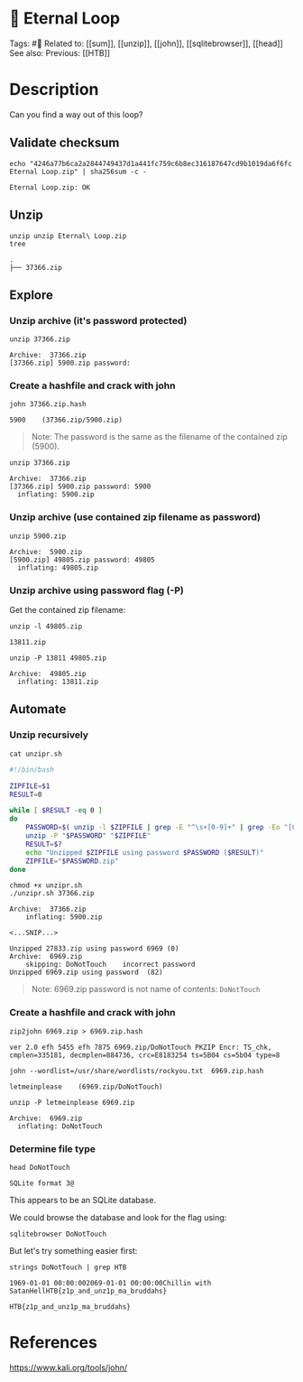 # 🧩 Eternal Loop

Tags: #🧩
Related to: [[sum]], [[unzip]], [[john]], [[sqlitebrowser]], [[head]]
See also:
Previous: [[HTB]]

# Description

Can you find a way out of this loop?

## Validate checksum

	echo "4246a77b6ca2a2844749437d1a441fc759c6b8ec316187647cd9b1019da6f6fc Eternal Loop.zip" | sha256sum -c -

```text
Eternal Loop.zip: OK
```

## Unzip

	unzip unzip Eternal\ Loop.zip
	tree

```text
.
├── 37366.zip
```

## Explore

### Unzip archive (it's password protected)

	unzip 37366.zip

```text
Archive:  37366.zip
[37366.zip] 5900.zip password:
```

### Create a hashfile and crack with john

	john 37366.zip.hash

```text
5900    (37366.zip/5900.zip)     
```

>Note: The password is the same as the filename of the contained zip (5900).

	unzip 37366.zip

```text
Archive:  37366.zip
[37366.zip] 5900.zip password: 5900
  inflating: 5900.zip
```

### Unzip archive (use contained zip filename as password)

	unzip 5900.zip

```text
Archive:  5900.zip
[5900.zip] 49805.zip password: 49805
  inflating: 49805.zip
```

### Unzip archive using password flag (-P)

Get the contained zip filename:

	unzip -l 49805.zip

```text
13811.zip
```

	unzip -P 13811 49805.zip

```text
Archive:  49805.zip
  inflating: 13811.zip
```

## Automate

### Unzip recursively

	cat unzipr.sh

```bash
#!/bin/bash

ZIPFILE=$1
RESULT=0

while [ $RESULT -eq 0 ]
do
	PASSWORD=$( unzip -l $ZIPFILE | grep -E "^\s+[0-9]+" | grep -Eo "[0-9]+\.zip" | grep -Eo "[0-9]+" )
	unzip -P "$PASSWORD" "$ZIPFILE"
	RESULT=$?
	echo "Unzipped $ZIPFILE using password $PASSWORD ($RESULT)"
	ZIPFILE="$PASSWORD.zip"
done
```

	chmod +x unzipr.sh
	./unzipr.sh 37366.zip

```text
Archive:  37366.zip
	inflating: 5900.zip   

<...SNIP...>

Unzipped 27833.zip using password 6969 (0)
Archive:  6969.zip
	skipping: DoNotTouch    incorrect password
Unzipped 6969.zip using password  (82)
```

>Note: 6969.zip password is not name of contents: `DoNotTouch`

### Create a hashfile and crack with john

	zip2john 6969.zip > 6969.zip.hash

```text
ver 2.0 efh 5455 efh 7875 6969.zip/DoNotTouch PKZIP Encr: TS_chk, cmplen=335181, decmplen=884736, crc=E8183254 ts=5B04 cs=5b04 type=8
```

	john --wordlist=/usr/share/wordlists/rockyou.txt  6969.zip.hash

```text
letmeinplease    (6969.zip/DoNotTouch)
```

	unzip -P letmeinplease 6969.zip

```text
Archive:  6969.zip
  inflating: DoNotTouch
```

### Determine file type

	head DoNotTouch

```text
SQLite format 3@
```

This appears to be an SQLite database.

We could browse the database and look for the flag using:

	sqlitebrowser DoNotTouch

But let's try something easier first:

	strings DoNotTouch | grep HTB

```text
1969-01-01 00:00:002069-01-01 00:00:00Chillin with SatanHellHTB{z1p_and_unz1p_ma_bruddahs}
```

`HTB{z1p_and_unz1p_ma_bruddahs}`

# References

https://www.kali.org/tools/john/